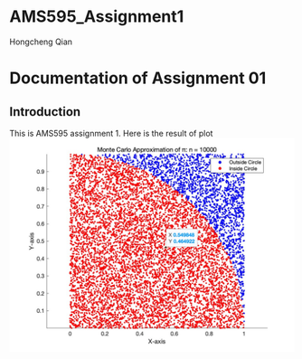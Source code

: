 # AMS595_Assignment1
Hongcheng Qian
# Documentation of Assignment 01

## Introduction
This is AMS595 assignment 1. 
Here is the result of plot
<img src="https://github.com/Hongcccccc/AMS595_Assignment1/blob/main/figure1.jpg">
<img src="">
<img src="">
